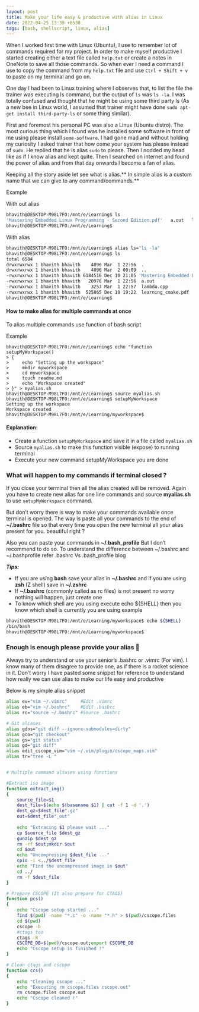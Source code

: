 ```yaml
---
layout: post
title: Make your life easy & productive with alias in Linux
date: 2022-04-25 13:39 +0530
tags: [bash, shellscript, linux, alias]
---
```


When I worked first time with Linux (Ubuntu), I use to remember lot of commands required for my project. In order to make myself productive I started creating either a text file called `help.txt` or create a notes in OneNote to save all those commands. So when ever I need a command I use to copy the command from my `help.txt` file and use `Ctrl + Shift + v` to paste on my terminal and go on.

One day I had been to Linux training where I observes that, to list the file the trainer was executing ls command, but the output of `ls` was `ls -la`. I was totally confused and thought that he might be using some third party ls  (As a new bee in Linux world, I assumed that trainer might have done `sudo apt-get install third-party-ls` or some thing similar).

First and foremost his personal PC was also a Linux (Ubuntu distro). The most curious thing which I found was he installed some software in front of me using please install `some-software`. I had gone mad and without holding my curiosity I asked trainer that how come your system has please instead of `sudo`. He replied that he is alias `sudo` to please. Then I nodded my head like as if I know alias and kept quite. Then I searched on internet and found the power of alias and from that day onwards I become a fan of alias.

Keeping all the story aside let see what is alias.** In simple alias is a custom name that we can give to any command/commands.**

Example

With out alias 

```bash
bhavith@DESKTOP-M98L7FO:/mnt/e/Learning$ ls
'Mastering Embedded Linux Programming - Second Edition.pdf'   a.out   lambda.cpp   learning_cmake.pdf
bhavith@DESKTOP-M98L7FO:/mnt/e/Learning$
```

With alias

```bash
bhavith@DESKTOP-M98L7FO:/mnt/e/Learning$ alias ls="ls -la"
bhavith@DESKTOP-M98L7FO:/mnt/e/Learning$ ls
total 6584
drwxrwxrwx 1 bhavith bhavith    4096 Mar  1 22:56  .
drwxrwxrwx 1 bhavith bhavith    4096 Mar  2 00:09  ..
-rwxrwxrwx 1 bhavith bhavith 6184516 Dec 10 21:05 'Mastering Embedded Linux Programming - Second Edition.pdf'
-rwxrwxrwx 1 bhavith bhavith   20976 Mar  1 22:56  a.out
-rwxrwxrwx 1 bhavith bhavith    3257 Mar  1 22:57  lambda.cpp
-rwxrwxrwx 1 bhavith bhavith  525865 Dec 10 19:22  learning_cmake.pdf
bhavith@DESKTOP-M98L7FO:/mnt/e/Learning$
```
#### How to make alias for multiple commands at once

To alias multiple commands use function of bash script 

Example

```
bhavith@DESKTOP-M98L7FO:/mnt/e/Learning$ echo "function setupMyWorkspace()
> {
>     echo "Setting up the workspace"
>     mkdir myworkspace
>     cd myworkspace
>     touch readme.md
>     echo "Workspace created"
> }" > myalias.sh
bhavith@DESKTOP-M98L7FO:/mnt/e/Learning$ source myalias.sh
bhavith@DESKTOP-M98L7FO:/mnt/e/Learning$ setupMyWorkspace
Setting up the workspace
Workspace created
bhavith@DESKTOP-M98L7FO:/mnt/e/Learning/myworkspace$
```
#### Explanation:

- Create a function `setupMyWorkspace` and save it in a file called `myalias.sh`
- Source `myalias.sh` to make this function visible (expose) to running terminal 
- Execute your new command setupMyWorkspace you are done

### What will happen to my commands if terminal closed ?

If you close your terminal then all the alias created will be removed. Again you have to create new alias for one line commands and source **myalias.sh** to use `setupMyWorkspace` command.

But don’t worry there is way to make your commands available once terminal is opened.  The way is paste all your commands to the end of **~/.bashrc** file so that every time you open the new terminal all your alias present for you. beautiful right ? 

Also you can paste your commands in **~/.bash_profile** But I don’t recommend to do so. To understand the difference between ~/.bashrc and ~/.bashprofile refer .bashrc Vs .bash_profile blog 

***Tips:***
- If you are using **bash** save your alias in  **~/.bashrc** and if you are using **zsh** (Z shell) save in **~/.zshrc**
- If **~/.bashrc** (commonly called as rc files) is not present no worry nothing will happen, just create one
- To know which shell are you using execute echo ${SHELL} then you know which shell is currently you are using example

```bash
bhavith@DESKTOP-M98L7FO:/mnt/e/Learning/myworkspace$ echo ${SHELL}
/bin/bash
bhavith@DESKTOP-M98L7FO:/mnt/e/Learning/myworkspace$
```

### Enough is enough please provide your alias 🙂 

Always try to understand or use your senior’s .bashrc or .vimrc (For vim). I know many of them disagree to provide one, as if there is a rocket science in it. Don’t worry I have pasted some snippet for reference to understand how really we can use alias to make our life easy and productive

Below is my simple alias snippet 

```bash
alias ev="vim ~/.vimrc"     #Edit .vimrc
alias eb="vim ~/.bashrc"    #Edit .bashrc 
alias rc="source ~/.bashrc" #Source .bashrc

# Git aliases 
alias gdns="git diff --ignore-submodules=dirty"
alias gco="git checkout"
alias gs="git status"
alias gd="git diff"
alias edit_cscope_vim="vim ~/.vim/plugin/cscope_maps.vim"
alias tr="tree -L "


# Multiple command aliases using functions

#Extract iso image
function extract_img()
{
    source_file=$1
    dest_file=$(echo $(basename $1) | cut -f 1 -d '.')
    dest_gz=$dest_file".gz"
    out=$dest_file"_out"
    
    echo "Extracing $1 please wait ..."
    cp $source_file $dest_gz
    gunzip $dest_gz
    rm -rf $out;mkdir $out
    cd $out
    echo "Uncompressing $dest_file ..."
    cpio -i <../$dest_file
    echo "Find the uncompressed image in $out"
    cd ../
    rm -f $dest_file
}

# Prepare CSCOPE (It also prepare for CTAGS)
function pcs()
{
    echo "Cscope setup started ..."
    find $(pwd) -name "*.c" -o -name "*.h" > $(pwd)/cscope.files
    cd $(pwd)
    cscope -b
    #ctags too
    ctags -R
    CSCOPE_DB=$(pwd)/cscope.out;export CSCOPE_DB
    echo "Cscope setup is finished !"
}

# Clean ctags and cscope
function ccs()
{
    echo "Cleaning cscope ..."
    echo "Executing rm cscope.files cscope.out"
    rm cscope.files cscope.out
    echo "Cscope cleaned !"
}
```
